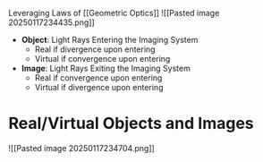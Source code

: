 Leveraging Laws of [[Geometric Optics]]
![[Pasted image 20250117234435.png]]
- **Object**: Light Rays Entering the Imaging System
	- Real if divergence upon entering
	- Virtual if convergence upon entering
- **Image**: Light Rays Exiting the Imaging System
	- Real if convergence upon entering
	- Virtual if divergence upon entering

# Real/Virtual Objects and Images
![[Pasted image 20250117234704.png]]

